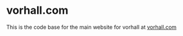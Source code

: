 # vorhall.com

This is the code base for the main website for vorhall at [vorhall.com](https://www.vorhall.com)